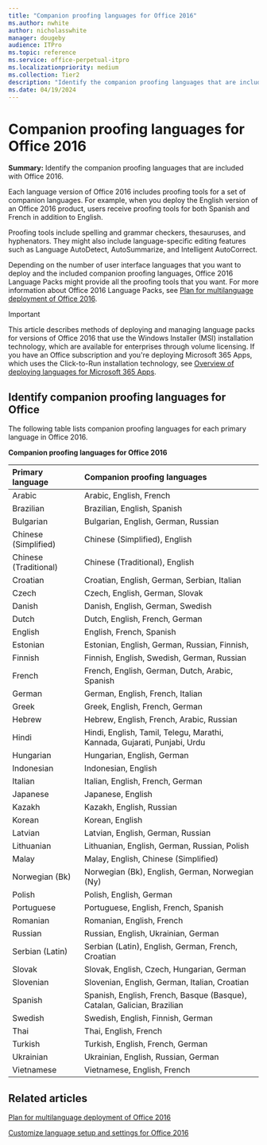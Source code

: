 ```yaml
---
title: "Companion proofing languages for Office 2016"
ms.author: nwhite
author: nicholasswhite
manager: dougeby
audience: ITPro
ms.topic: reference
ms.service: office-perpetual-itpro
ms.localizationpriority: medium
ms.collection: Tier2
description: "Identify the companion proofing languages that are included with Office 2016."
ms.date: 04/19/2024
---
```


# Companion proofing languages for Office 2016

 **Summary:** Identify the companion proofing languages that are included with Office 2016. 
  
 
Each language version of Office 2016 includes proofing tools for a set of companion languages. For example, when you deploy the English version of an Office 2016 product, users receive proofing tools for both Spanish and French in addition to English. 
  
Proofing tools include spelling and grammar checkers, thesauruses, and hyphenators. They might also include language-specific editing features such as Language AutoDetect, AutoSummarize, and Intelligent AutoCorrect.
  
Depending on the number of user interface languages that you want to deploy and the included companion proofing languages, Office 2016 Language Packs might provide all the proofing tools that you want. For more information about Office 2016 Language Packs, see [Plan for multilanguage deployment of Office 2016](plan-multilanguage-deployment.md).
  
> [!IMPORTANT]
> This article describes methods of deploying and managing language packs for versions of Office 2016 that use the Windows Installer (MSI) installation technology, which are available for enterprises through volume licensing. If you have an Office subscription and you're deploying Microsoft 365 Apps, which uses the Click-to-Run installation technology, see [Overview of deploying languages for Microsoft 365 Apps](../../overview-deploying-languages-microsoft-365-apps.md). 
  
<a name="BKMK_Identify"> </a>
## Identify companion proofing languages for Office

The following table lists companion proofing languages for each primary language in Office 2016.
  
**Companion proofing languages for Office 2016**

|**Primary language**|**Companion proofing languages**|
|:-----|:-----|
|Arabic  <br/> |Arabic, English, French  <br/> |
|Brazilian  <br/> |Brazilian, English, Spanish  <br/> |
|Bulgarian  <br/> |Bulgarian, English, German, Russian  <br/> |
|Chinese (Simplified)  <br/> |Chinese (Simplified), English  <br/> |
|Chinese (Traditional)  <br/> |Chinese (Traditional), English  <br/> |
|Croatian  <br/> |Croatian, English, German, Serbian, Italian  <br/> |
|Czech  <br/> |Czech, English, German, Slovak  <br/> |
|Danish  <br/> |Danish, English, German, Swedish  <br/> |
|Dutch  <br/> |Dutch, English, French, German  <br/> |
|English  <br/> |English, French, Spanish  <br/> |
|Estonian  <br/> |Estonian, English, German, Russian, Finnish,  <br/> |
|Finnish  <br/> |Finnish, English, Swedish, German, Russian  <br/> |
|French  <br/> |French, English, German, Dutch, Arabic, Spanish  <br/> |
|German  <br/> |German, English, French, Italian  <br/> |
|Greek  <br/> |Greek, English, French, German  <br/> |
|Hebrew  <br/> |Hebrew, English, French, Arabic, Russian  <br/> |
|Hindi  <br/> |Hindi, English, Tamil, Telegu, Marathi, Kannada, Gujarati, Punjabi, Urdu  <br/> |
|Hungarian  <br/> |Hungarian, English, German  <br/> |
|Indonesian  <br/> |Indonesian, English  <br/> |
|Italian  <br/> |Italian, English, French, German  <br/> |
|Japanese  <br/> |Japanese, English  <br/> |
|Kazakh  <br/> |Kazakh, English, Russian  <br/> |
|Korean  <br/> |Korean, English  <br/> |
|Latvian  <br/> |Latvian, English, German, Russian  <br/> |
|Lithuanian  <br/> |Lithuanian, English, German, Russian, Polish  <br/> |
|Malay  <br/> |Malay, English, Chinese (Simplified)  <br/> |
|Norwegian (Bk)  <br/> |Norwegian (Bk), English, German, Norwegian (Ny)  <br/> |
|Polish  <br/> |Polish, English, German  <br/> |
|Portuguese  <br/> |Portuguese, English, French, Spanish  <br/> |
|Romanian  <br/> |Romanian, English, French  <br/> |
|Russian  <br/> |Russian, English, Ukrainian, German  <br/> |
|Serbian (Latin)  <br/> |Serbian (Latin), English, German, French, Croatian  <br/> |
|Slovak  <br/> |Slovak, English, Czech, Hungarian, German  <br/> |
|Slovenian  <br/> |Slovenian, English, German, Italian, Croatian  <br/> |
|Spanish  <br/> |Spanish, English, French, Basque (Basque), Catalan, Galician, Brazilian  <br/> |
|Swedish  <br/> |Swedish, English, Finnish, German  <br/> |
|Thai  <br/> |Thai, English, French  <br/> |
|Turkish  <br/> |Turkish, English, French, German  <br/> |
|Ukrainian  <br/> |Ukrainian, English, Russian, German  <br/> |
|Vietnamese  <br/> |Vietnamese, English, French  <br/> |
   
## Related articles
[Plan for multilanguage deployment of Office 2016](plan-multilanguage-deployment.md)
  
[Customize language setup and settings for Office 2016](customize-language-setup-settings.md)

